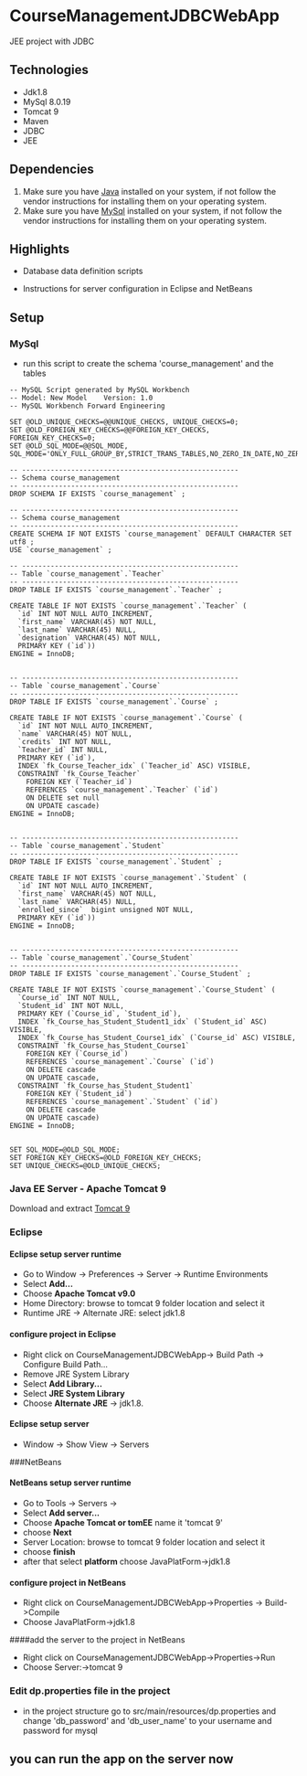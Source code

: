 # CourseManagementJDBCWebApp
JEE project with JDBC 


## Technologies

* Jdk1.8
* MySql 8.0.19
* Tomcat 9 
* Maven
* JDBC
* JEE
## Dependencies

1. Make sure you have [Java](http://www.java.com/) installed on your system, if not follow the vendor instructions for installing them on your operating system.
2. Make sure you have [MySql](https://www.mysql.com/) installed on your system, if not follow the vendor instructions for installing them on your operating system.

## Highlights
* Database data definition scripts

* Instructions for server configuration in Eclipse and NetBeans



## Setup

### MySql

* run this script to create the schema 'course_management' and the tables

```
-- MySQL Script generated by MySQL Workbench
-- Model: New Model    Version: 1.0
-- MySQL Workbench Forward Engineering

SET @OLD_UNIQUE_CHECKS=@@UNIQUE_CHECKS, UNIQUE_CHECKS=0;
SET @OLD_FOREIGN_KEY_CHECKS=@@FOREIGN_KEY_CHECKS, FOREIGN_KEY_CHECKS=0;
SET @OLD_SQL_MODE=@@SQL_MODE, SQL_MODE='ONLY_FULL_GROUP_BY,STRICT_TRANS_TABLES,NO_ZERO_IN_DATE,NO_ZERO_DATE,ERROR_FOR_DIVISION_BY_ZERO,NO_ENGINE_SUBSTITUTION';

-- -----------------------------------------------------
-- Schema course_management
-- -----------------------------------------------------
DROP SCHEMA IF EXISTS `course_management` ;

-- -----------------------------------------------------
-- Schema course_management
-- -----------------------------------------------------
CREATE SCHEMA IF NOT EXISTS `course_management` DEFAULT CHARACTER SET utf8 ;
USE `course_management` ;

-- -----------------------------------------------------
-- Table `course_management`.`Teacher`
-- -----------------------------------------------------
DROP TABLE IF EXISTS `course_management`.`Teacher` ;

CREATE TABLE IF NOT EXISTS `course_management`.`Teacher` (
  `id` INT NOT NULL AUTO_INCREMENT,
  `first_name` VARCHAR(45) NOT NULL,
  `last_name` VARCHAR(45) NULL,
  `designation` VARCHAR(45) NOT NULL,
  PRIMARY KEY (`id`))
ENGINE = InnoDB;


-- -----------------------------------------------------
-- Table `course_management`.`Course`
-- -----------------------------------------------------
DROP TABLE IF EXISTS `course_management`.`Course` ;

CREATE TABLE IF NOT EXISTS `course_management`.`Course` (
  `id` INT NOT NULL AUTO_INCREMENT,
  `name` VARCHAR(45) NOT NULL,
  `credits` INT NOT NULL,
  `Teacher_id` INT NULL,
  PRIMARY KEY (`id`),
  INDEX `fk_Course_Teacher_idx` (`Teacher_id` ASC) VISIBLE,
  CONSTRAINT `fk_Course_Teacher`
    FOREIGN KEY (`Teacher_id`)
    REFERENCES `course_management`.`Teacher` (`id`)
    ON DELETE set null
    ON UPDATE cascade)
ENGINE = InnoDB;


-- -----------------------------------------------------
-- Table `course_management`.`Student`
-- -----------------------------------------------------
DROP TABLE IF EXISTS `course_management`.`Student` ;

CREATE TABLE IF NOT EXISTS `course_management`.`Student` (
  `id` INT NOT NULL AUTO_INCREMENT,
  `first_name` VARCHAR(45) NOT NULL,
  `last_name` VARCHAR(45) NULL,
  `enrolled_since`  bigint unsigned NOT NULL,
  PRIMARY KEY (`id`))
ENGINE = InnoDB;


-- -----------------------------------------------------
-- Table `course_management`.`Course_Student`
-- -----------------------------------------------------
DROP TABLE IF EXISTS `course_management`.`Course_Student` ;

CREATE TABLE IF NOT EXISTS `course_management`.`Course_Student` (
  `Course_id` INT NOT NULL,
  `Student_id` INT NOT NULL,
  PRIMARY KEY (`Course_id`, `Student_id`),
  INDEX `fk_Course_has_Student_Student1_idx` (`Student_id` ASC) VISIBLE,
  INDEX `fk_Course_has_Student_Course1_idx` (`Course_id` ASC) VISIBLE,
  CONSTRAINT `fk_Course_has_Student_Course1`
    FOREIGN KEY (`Course_id`)
    REFERENCES `course_management`.`Course` (`id`)
    ON DELETE cascade
    ON UPDATE cascade,
  CONSTRAINT `fk_Course_has_Student_Student1`
    FOREIGN KEY (`Student_id`)
    REFERENCES `course_management`.`Student` (`id`)
    ON DELETE cascade
    ON UPDATE cascade)
ENGINE = InnoDB;


SET SQL_MODE=@OLD_SQL_MODE;
SET FOREIGN_KEY_CHECKS=@OLD_FOREIGN_KEY_CHECKS;
SET UNIQUE_CHECKS=@OLD_UNIQUE_CHECKS;

```

### Java EE Server - Apache Tomcat 9 
Download and extract [Tomcat 9](https://tomcat.apache.org/download-90.cgi)
### Eclipse
#### Eclipse setup server runtime
* Go to Window -> Preferences -> Server -> Runtime Environments
* Select **Add...**
* Choose **Apache Tomcat v9.0**
* Home Directory: browse to tomcat 9 folder location and select it
* Runtime JRE -> Alternate JRE: select jdk1.8

#### configure project in Eclipse
*  Right click on CourseManagementJDBCWebApp-> Build Path -> Configure Build Path...
* Remove JRE System Library
* Select **Add Library...**
* Select **JRE System Library**
* Choose **Alternate JRE** -> jdk1.8.

#### Eclipse setup server
* Window -> Show View -> Servers

###NetBeans
#### NetBeans setup server runtime
* Go to Tools -> Servers ->
* Select **Add server...**
* Choose **Apache Tomcat or tomEE** name it 'tomcat 9'
* choose **Next**
* Server Location: browse to tomcat 9 folder location and select it
* choose **finish**
* after that select **platform** choose JavaPlatForm->jdk1.8

#### configure project in NetBeans 
* Right click on CourseManagementJDBCWebApp->Properties -> Build->Compile
* Choose JavaPlatForm->jdk1.8

####add the server to the project in NetBeans
* Right click on CourseManagementJDBCWebApp->Properties->Run
* Choose Server:->tomcat 9

### Edit dp.properties file in the project
* in the project structure go to src/main/resources/dp.properties and change 'db_password' and 'db_user_name' to your username and password for mysql



## you can run the app on the server now


